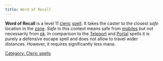 ```yaml
---
title: Word of Recall
---
```


**Word of Recall** is a level 11 [cleric](cleric "wikilink")
[spell](spell "wikilink"). It takes the caster to the closest *safe*
location in the [zone](zone "wikilink"). *Safe* in this context means
safe from [mobiles](mobile "wikilink") but not necessarily from
[pk](pk "wikilink"). In comparison to the
[Teleport](Teleport "wikilink") and [Portal](Portal "wikilink") spells
it is purely a defensive escape spell and does not allow to travel wider
distances. However, it requires significantly less mana.

[Category: Cleric spells](Category:_Cleric_spells "wikilink")